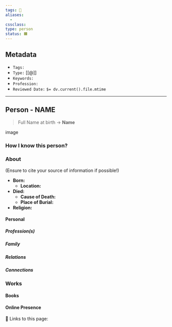 ```yaml
---
tags: 👤
aliases:
  - 
cssclass:
type: person
status: 🟧
---
```


## Metadata
- `Tags:` 
- `Type:` [[@]]
- `Keywords:` 
- `Profession:` 
- `Reviewed Date:` `$= dv.current().file.mtime`

---

## Person - NAME

> Full Name at birth → **Name**

image

### How I know this person?

### About
(Ensure to cite your source of information if possible!)

* **Born:** 
	* **Location:** 
* **Died:** 
	* **Cause of Death:** 
	* **Place of Burial:** 
* **Religion:** 

#### Personal

##### Profession(s)

##### Family

##### Relations

##### Connections

### Works

#### Books


#### Online Presence


🔗 Links to this page:
